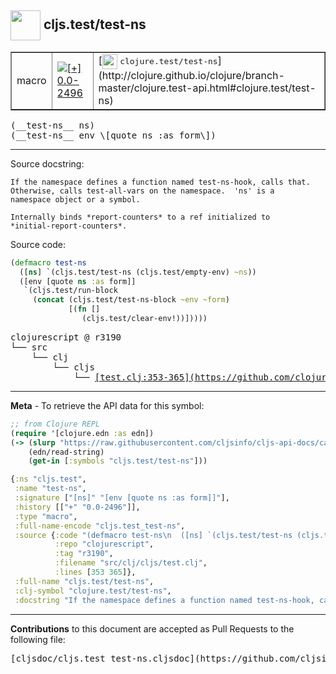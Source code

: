 ## <img width="48px" valign="middle" src="http://i.imgur.com/Hi20huC.png"> cljs.test/test-ns

 <table border="1">
<tr>

<td>macro</td>
<td><a href="https://github.com/cljsinfo/cljs-api-docs/tree/0.0-2496"><img valign="middle" alt="[+] 0.0-2496" src="https://img.shields.io/badge/+-0.0--2496-lightgrey.svg"></a> </td>
<td>
[<img height="24px" valign="middle" src="http://i.imgur.com/1GjPKvB.png"> <samp>clojure.test/test-ns</samp>](http://clojure.github.io/clojure/branch-master/clojure.test-api.html#clojure.test/test-ns)
</td>
</tr>
</table>

 <samp>
(__test-ns__ ns)<br>
</samp>
 <samp>
(__test-ns__ env \[quote ns :as form\])<br>
</samp>

---




Source docstring:

```
If the namespace defines a function named test-ns-hook, calls that.
Otherwise, calls test-all-vars on the namespace.  'ns' is a
namespace object or a symbol.

Internally binds *report-counters* to a ref initialized to
*initial-report-counters*.  
```

Source code:

```clj
(defmacro test-ns
  ([ns] `(cljs.test/test-ns (cljs.test/empty-env) ~ns))
  ([env [quote ns :as form]]
   `(cljs.test/run-block
     (concat (cljs.test/test-ns-block ~env ~form)
             [(fn []
                (cljs.test/clear-env!))]))))
```

 <pre>
clojurescript @ r3190
└── src
    └── clj
        └── cljs
            └── <ins>[test.clj:353-365](https://github.com/clojure/clojurescript/blob/r3190/src/clj/cljs/test.clj#L353-L365)</ins>
</pre>


---

__Meta__ - To retrieve the API data for this symbol:

```clj
;; from Clojure REPL
(require '[clojure.edn :as edn])
(-> (slurp "https://raw.githubusercontent.com/cljsinfo/cljs-api-docs/catalog/cljs-api.edn")
    (edn/read-string)
    (get-in [:symbols "cljs.test/test-ns"]))
```

```clj
{:ns "cljs.test",
 :name "test-ns",
 :signature ["[ns]" "[env [quote ns :as form]]"],
 :history [["+" "0.0-2496"]],
 :type "macro",
 :full-name-encode "cljs.test_test-ns",
 :source {:code "(defmacro test-ns\n  ([ns] `(cljs.test/test-ns (cljs.test/empty-env) ~ns))\n  ([env [quote ns :as form]]\n   `(cljs.test/run-block\n     (concat (cljs.test/test-ns-block ~env ~form)\n             [(fn []\n                (cljs.test/clear-env!))]))))",
          :repo "clojurescript",
          :tag "r3190",
          :filename "src/clj/cljs/test.clj",
          :lines [353 365]},
 :full-name "cljs.test/test-ns",
 :clj-symbol "clojure.test/test-ns",
 :docstring "If the namespace defines a function named test-ns-hook, calls that.\nOtherwise, calls test-all-vars on the namespace.  'ns' is a\nnamespace object or a symbol.\n\nInternally binds *report-counters* to a ref initialized to\n*initial-report-counters*.  "}

```

---

__Contributions__ to this document are accepted as Pull Requests to the following file:

 <pre>
[cljsdoc/cljs.test_test-ns.cljsdoc](https://github.com/cljsinfo/cljs-api-docs/blob/master/cljsdoc/cljs.test_test-ns.cljsdoc)
</pre>


